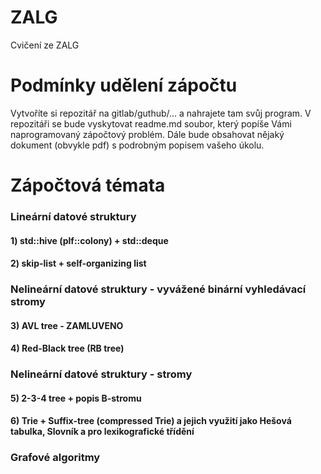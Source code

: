 # ZALG
Cvičení ze ZALG

# Podmínky udělení zápočtu
Vytvoříte si repozitář na gitlab/guthub/... a nahrajete tam svůj program. V repozitáři se bude vyskytovat readme.md soubor, který popíše Vámi naprogramovaný zápočtový problém. Dále bude obsahovat nějaký dokument (obvykle pdf) s podrobným popisem vašeho úkolu. 


# Zápočtová témata 

### Lineární datové struktury

#### 1) std::hive (plf::colony) + std::deque
#### 2) skip-list + self-organizing list

### Nelineární datové struktury - vyvážené binární vyhledávací stromy

#### 3) AVL tree  - ZAMLUVENO 
#### 4) Red-Black tree (RB tree)

### Nelineární datové struktury - stromy

#### 5) 2-3-4 tree + popis B-stromu
#### 6) Trie + Suffix-tree (compressed Trie) a jejich využití jako Hešová tabulka, Slovník a pro lexikografické třídění

### Grafové algoritmy
